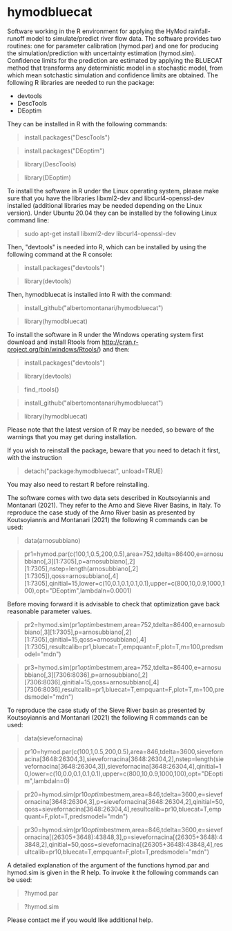 # hymodbluecat
Software working in the R environment for applying the HyMod rainfall-runoff model to simulate/predict river flow data. The software provides two routines: one for parameter calibration (hymod.par) and one for producing the simulation/prediction with uncertainty estimation (hymod.sim). Confidence limits for the prediction are estimated by applying the BLUECAT method that transforms any deterministic model in a stochastic model, from which mean sotchastic simulation and confidence limits are obtained.
The following R libraries are needed to run the package:
- devtools
- DescTools
- DEoptim 

They can be installed in R with the following commands:

> install.packages("DescTools")

> install.packages("DEoptim")

> library(DescTools)

> library(DEoptim)

To install the software in R under the Linux operating system, please make sure that you have the libraries libxml2-dev and libcurl4-openssl-dev installed (additional libraries may be needed depending on the Linux version). Under Ubuntu 20.04 they can be installed by the following Linux command line:
> sudo apt-get install libxml2-dev libcurl4-openssl-dev

Then, "devtools" is needed into R, which can be installed by using the following command at the R console:

> install.packages("devtools")

> library(devtools)

Then, hymodbluecat is installed into R with the command:

> install_github("albertomontanari/hymodbluecat")

> library(hymodbluecat)

To install the software in R under the Windows operating system first download and install Rtools from http://cran.r-project.org/bin/windows/Rtools/) and then:

> install.packages("devtools")

> library(devtools)

> find_rtools()

> install_github("albertomontanari/hymodbluecat")

> library(hymodbluecat)

Please note that the latest version of R may be needed, so beware of the warnings that you may get during installation.

If you wish to reinstall the package, beware that you need to detach it first, with the instruction

> detach("package:hymodbluecat", unload=TRUE)

You may also need to restart R before reinstalling.

The software comes with two data sets described in Koutsoyiannis and Montanari (2021). They refer to the Arno and Sieve River Basins, in Italy.
To reproduce the case study of the Arno River basin as presented by Koutsoyiannis and Montanari (2021) the following R commands can be used:

> data(arnosubbiano)

> pr1=hymod.par(c(100,1,0.5,200,0.5),area=752,tdelta=86400,e=arnosubbiano[,3][1:7305],p=arnosubbiano[,2][1:7305],nstep=length(arnosubbiano[,2][1:7305]),qoss=arnosubbiano[,4][1:7305],qinitial=15,lower=c(10,0.1,0.1,0.1,0.1),upper=c(800,10,0.9,1000,100),opt="DEoptim",lambdaln=0.0001)

Before moving forward it is advisable to check that optimization gave back reasonable parameter values.

> pr2=hymod.sim(pr1$optim$bestmem,area=752,tdelta=86400,e=arnosubbiano[,3][1:7305],p=arnosubbiano[,2][1:7305],qinitial=15,qoss=arnosubbiano[,4][1:7305],resultcalib=pr1,bluecat=T,empquant=F,plot=T,m=100,predsmodel="mdn")

> pr3=hymod.sim(pr1$optim$bestmem,area=752,tdelta=86400,e=arnosubbiano[,3][7306:8036],p=arnosubbiano[,2][7306:8036],qinitial=15,qoss=arnosubbiano[,4][7306:8036],resultcalib=pr1,bluecat=T,empquant=F,plot=T,m=100,predsmodel="mdn")

To reproduce the case study of the Sieve River basin as presented by Koutsoyiannis and Montanari (2021) the following R commands can be used:

> data(sievefornacina)

> pr10=hymod.par(c(100,1,0.5,200,0.5),area=846,tdelta=3600,sievefornacina[3648:26304,3],sievefornacina[3648:26304,2],nstep=length(sievefornacina[3648:26304,3]),sievefornacina[3648:26304,4],qinitial=10,lower=c(10,0.0,0.1,0.1,0.1),upper=c(800,10,0.9,1000,100),opt="DEoptim",lambdaln=0)

> pr20=hymod.sim(pr10$optim$bestmem,area=846,tdelta=3600,e=sievefornacina[3648:26304,3],p=sievefornacina[3648:26304,2],qinitial=50,qoss=sievefornacina[3648:26304,4],resultcalib=pr10,bluecat=T,empquant=F,plot=T,predsmodel="mdn")

> pr30=hymod.sim(pr10$optim$bestmem,area=846,tdelta=3600,e=sievefornacina[(26305+3648):43848,3],p=sievefornacina[(26305+3648):43848,2],qinitial=50,qoss=sievefornacina[(26305+3648):43848,4],resultcalib=pr10,bluecat=T,empquant=F,plot=T,predsmodel="mdn")

A detailed explanation of the argument of the functions hymod.par and hymod.sim is given in the R help. To invoke it the following commands can be used:
> ?hymod.par

> ?hymod.sim

Please contact me if you would like additional help.



